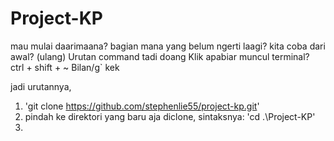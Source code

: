 # Project-KP

mau mulai daarimaana?
bagian mana yang belum ngerti laagi? kita coba dari awal? (ulang)
Urutan command tadi doang
Klik apabiar muncul terminal?
ctrl + shift + ~
Bilan/g` kek

jadi urutannya,
1. 'git clone https://github.com/stephenlie55/project-kp.git'
2. pindah ke direktori yang baru aja diclone, sintaksnya:
    'cd .\Project-KP\'
3. 